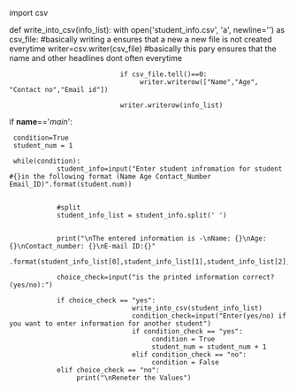 import csv

def write_into_csv(info_list):
                with open('student_info.csv', 'a', newline='') as csv_file:
                                #basically writing a ensures that a new a new file is not created everytime 
                                writer=csv.writer(csv_file)
                                #basically this pary ensures that the name and other headlines dont often everytime

                                if csv_file.tell()==0:
                                     writer.writerow(["Name","Age", "Contact no","Email id"])
                                     
                                writer.writerow(info_list)

if __name__=='_main_':

     condition=True
     student_num = 1

     while(condition):
                student_info=input("Enter student infromation for student #{}in the following format (Name Age Contact_Number Email_ID)".format(student.num))
                

                #split
                student_info_list = student_info.split(' ')
                

                print("\nThe entered information is -\nName: {}\nAge:{}\nContact_number: {}\nE-mail ID:{}"
                      .format(student_info_list[0],student_info_list[1],student_info_list[2],student_info_list[3]))             

                choice_check=input("is the printed information correct?(yes/no):")

                if choice_check == "yes":
                                   write_into_csv(student_info_list)
                                   condition_check=input("Enter(yes/no) if you want to enter information for another student")
                                   if condition_check == "yes":
                                        condition = True
                                        student_num = student_num + 1
                                   elif condition_check == "no":
                                        condition = False
                elif choice_check == "no":
                     print("\nReneter the Values")
                                
